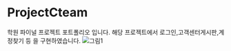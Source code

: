 # ProjectCteam
학원 파이널 프로젝트 포트폴리오 입니다.
해당 프로젝트에서 로그인,고객센터게시판,계정찾기 등 을 구현하였습니다.
![그림1](https://user-images.githubusercontent.com/62600560/132938971-58ce99c7-86c5-445c-9c44-70874a29ace4.png)
